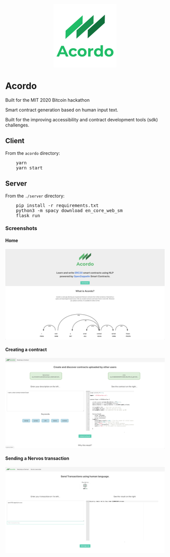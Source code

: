 <p align='center'>
    <img src='./img/acordo.png'>
</p>


# Acordo

Built for the MIT 2020 Bitcoin hackathon

Smart contract generation based on human input text.

Built for the improving accessibility and contract development tools (sdk) challenges.

## Client
From the `acordo` directory:

<pre>
    yarn
    yarn start
</pre>

## Server
From the `./server` directory:

<pre>
    pip install -r requirements.txt
    python3 -m spacy download en_core_web_sm
    flask run
</pre>

### Screenshots

#### Home
<img src="./img//home.png" width='800'/>

#### Creating a contract
<img src="./img/main2.png" width='800'/>


#### Sending a Nervos transaction
<img src="./img/nervos.png" width='800'/>